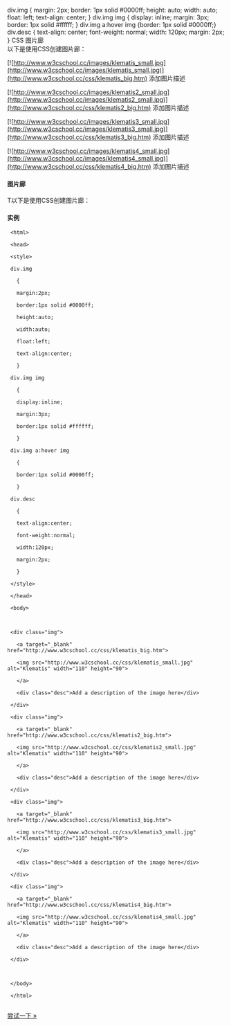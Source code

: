   div.img { margin: 2px; border: 1px solid #0000ff; height: auto; width: auto; float: left; text-align: center; } div.img img { display: inline; margin: 3px; border: 1px solid #ffffff; } div.img a:hover img {border: 1px solid #0000ff;} div.desc { text-align: center; font-weight: normal; width: 120px; margin: 2px; } 
CSS 图片廊  
以下是使用CSS创建图片廊：

  [![http://www.w3cschool.cc/images/klematis_small.jpg](http://www.w3cschool.cc/images/klematis_small.jpg)](http://www.w3cschool.cc/css/klematis_big.htm) 添加图片描述

 

  [![http://www.w3cschool.cc/images/klematis2_small.jpg](http://www.w3cschool.cc/images/klematis2_small.jpg)](http://www.w3cschool.cc/css/klematis2_big.htm) 添加图片描述

 

  [![http://www.w3cschool.cc/images/klematis3_small.jpg](http://www.w3cschool.cc/images/klematis3_small.jpg)](http://www.w3cschool.cc/css/klematis3_big.htm) 添加图片描述

 

  [![http://www.w3cschool.cc/images/klematis4_small.jpg](http://www.w3cschool.cc/images/klematis4_small.jpg)](http://www.w3cschool.cc/css/klematis4_big.htm) 添加图片描述

 

 

#### 图片廊

 T以下是使用CSS创建图片廊：

  
#### 实例

 
```
 <html>

 <head>

 <style>

 div.img

   {

   margin:2px;

   border:1px solid #0000ff;

   height:auto;

   width:auto;

   float:left;

   text-align:center;

   }

 div.img img

   {

   display:inline;

   margin:3px;

   border:1px solid #ffffff;

   }

 div.img a:hover img

   {

   border:1px solid #0000ff;

   }

 div.desc

   {

   text-align:center;

   font-weight:normal;

   width:120px;

   margin:2px;

   }

 </style>

 </head>

 <body>



 <div class="img">

   <a target="_blank" href="http://www.w3cschool.cc/css/klematis_big.htm">

   <img src="http://www.w3cschool.cc/css/klematis_small.jpg" alt="Klematis" width="110" height="90">

   </a>

   <div class="desc">Add a description of the image here</div>

 </div>

 <div class="img">

   <a target="_blank" href="http://www.w3cschool.cc/css/klematis2_big.htm">

   <img src="http://www.w3cschool.cc/css/klematis2_small.jpg" alt="Klematis" width="110" height="90">

   </a>

   <div class="desc">Add a description of the image here</div>

 </div>

 <div class="img">

   <a target="_blank" href="http://www.w3cschool.cc/css/klematis3_big.htm">

   <img src="http://www.w3cschool.cc/css/klematis3_small.jpg" alt="Klematis" width="110" height="90">

   </a>

   <div class="desc">Add a description of the image here</div>

 </div>

 <div class="img">

   <a target="_blank" href="http://www.w3cschool.cc/css/klematis4_big.htm">

   <img src="http://www.w3cschool.cc/css/klematis4_small.jpg" alt="Klematis" width="110" height="90">

   </a>

   <div class="desc">Add a description of the image here</div>

 </div>



 </body>

 </html> 


```
 

[尝试一下 »](http://www.w3cschool.cc/try/try.php?filename=trycss_image_gallery) 

 

